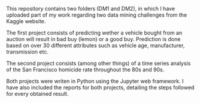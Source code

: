 This repository contains two folders (DM1 and DM2), in which I have uploaded part of my work regarding two data mining challenges from the Kaggle website. 

The first project consists of predicting wether a vehicle bought from an auction will result in bad buy (lemon) or a good buy. Prediction is done based on over 30 different attributes such as vehicle age, manufacturer, transmission etc. 

The second project consists (among other things) of a time series analysis of the San Francisco homicide rate throughout the 80s and 90s.

Both projects were writen in Python using the Jupyter web framework. I have also included the reports for both projects, detailing the steps followed for every obtained result.

